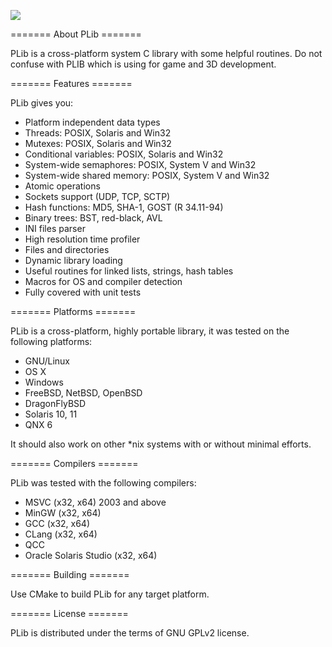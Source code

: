
[![](https://api.travis-ci.org/saprykin/plib.svg?branch=master)](https://travis-ci.org/saprykin/plib)

======= About PLib =======

PLib is a cross-platform system C library with some helpful routines.
Do not confuse with PLIB which is using for game and 3D development.

======= Features =======

PLib gives you:

* Platform independent data types
* Threads: POSIX, Solaris and Win32
* Mutexes: POSIX, Solaris and Win32
* Conditional variables: POSIX, Solaris and Win32
* System-wide semaphores: POSIX, System V and Win32
* System-wide shared memory: POSIX, System V and Win32
* Atomic operations
* Sockets support (UDP, TCP, SCTP)
* Hash functions: MD5, SHA-1, GOST (R 34.11-94)
* Binary trees: BST, red-black, AVL
* INI files parser
* High resolution time profiler
* Files and directories
* Dynamic library loading
* Useful routines for linked lists, strings, hash tables
* Macros for OS and compiler detection
* Fully covered with unit tests

======= Platforms =======

PLib is a cross-platform, highly portable library, it was tested on
the following platforms:

* GNU/Linux
* OS X
* Windows
* FreeBSD, NetBSD, OpenBSD
* DragonFlyBSD
* Solaris 10, 11
* QNX 6

It should also work on other *nix systems with or without minimal
efforts.

======= Compilers =======

PLib was tested with the following compilers:

* MSVC (x32, x64) 2003 and above
* MinGW (x32, x64)
* GCC (x32, x64)
* CLang (x32, x64)
* QCC
* Oracle Solaris Studio (x32, x64)

======= Building =======

Use CMake to build PLib for any target platform.

======= License =======

PLib is distributed under the terms of GNU GPLv2 license.
